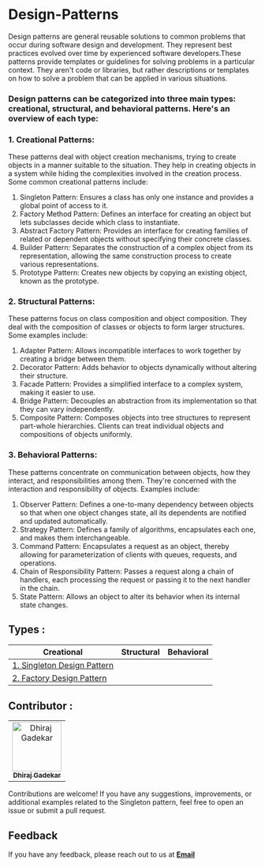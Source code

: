 # Design-Patterns

Design patterns are general reusable solutions to common problems that occur during software design and development. They represent best practices evolved over time by experienced software developers.These patterns provide templates or guidelines for solving problems in a particular context. They aren't code or libraries, but rather descriptions or templates on how to solve a problem that can be applied in various situations.

### Design patterns can be categorized into three main types: creational, structural, and behavioral patterns. Here's an overview of each type:
### 1. Creational Patterns:
These patterns deal with object creation mechanisms, trying to create objects in a manner suitable to the situation. They help in creating objects in a system while hiding the complexities involved in the creation process. Some common creational patterns include:
1. Singleton Pattern: Ensures a class has only one instance and provides a global point of access to it.
2. Factory Method Pattern: Defines an interface for creating an object but lets subclasses decide which class to instantiate.
3. Abstract Factory Pattern: Provides an interface for creating families of related or dependent objects without specifying their concrete classes.
4. Builder Pattern: Separates the construction of a complex object from its representation, allowing the same construction process to create various representations.
5. Prototype Pattern: Creates new objects by copying an existing object, known as the prototype.
### 2. Structural Patterns:
These patterns focus on class composition and object composition. They deal with the composition of classes or objects to form larger structures. Some examples include:
1. Adapter Pattern: Allows incompatible interfaces to work together by creating a bridge between them.
2. Decorator Pattern: Adds behavior to objects dynamically without altering their structure.
3. Facade Pattern: Provides a simplified interface to a complex system, making it easier to use.
4. Bridge Pattern: Decouples an abstraction from its implementation so that they can vary independently.
5. Composite Pattern: Composes objects into tree structures to represent part-whole hierarchies. Clients can treat individual objects and compositions of objects uniformly.
### 3. Behavioral Patterns:
These patterns concentrate on communication between objects, how they interact, and responsibilities among them. They're concerned with the interaction and responsibility of objects. Examples include:
1. Observer Pattern: Defines a one-to-many dependency between objects so that when one object changes state, all its dependents are notified and updated automatically.
2. Strategy Pattern: Defines a family of algorithms, encapsulates each one, and makes them interchangeable.
3. Command Pattern: Encapsulates a request as an object, thereby allowing for parameterization of clients with queues, requests, and operations.
4. Chain of Responsibility Pattern: Passes a request along a chain of handlers, each processing the request or passing it to the next handler in the chain.
5. State Pattern: Allows an object to alter its behavior when its internal state changes.

## Types :

| Creational | Structural | Behavioral |
|------------------------------------------------------------------------------------------------------------------------------------------------------------|:---------------------------------------------------------------------------------------------------------------------------------:|:----------:|
| [1. Singleton Design Pattern ](https://github.com/DhirajGadekar/Design-Patterns/tree/main/Creational%20Design%20Pattern/SingletonDesignPattern) |  |  |
| [2. Factory Design Pattern ](https://github.com/DhirajGadekar/Design-Patterns/tree/main/Creational%20Design%20Pattern/FactoryDesignPattern) |  |  |

## Contributor :  

<table>
  <tr>
    <td align="center"><a href="https://github.com/DhirajGadekar"><img src="https://avatars.githubusercontent.com/u/111908836?v=4" width="100px;" alt="Dhiraj Gadekar"/><br/><sub><b>Dhiraj Gadekar</b></sub></a><br/>
</tr>
</table>
Contributions are welcome! If you have any suggestions, improvements, or additional examples related to the Singleton pattern, feel free to open an issue or submit a pull request.

## Feedback

If you have any feedback, please reach out to us at **<a href="https://mail.google.com/mail/u/3/#inbox?compose=CllgCJTHWNbjZQFnRQlzTNlRVSXcTdxfZVrbtCvTZWPTxTWwgDHTpnckBglPXzNWwkPgMBkrZSq" target="_blank">Email</a>**
